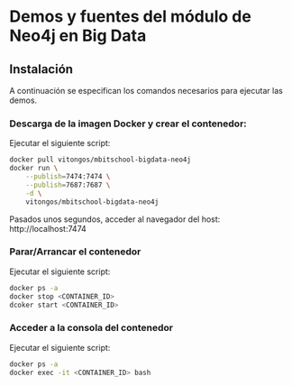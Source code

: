 Demos y fuentes del módulo de Neo4j en Big Data
===============================================

Instalación
-----------

A continuación se especifican los comandos necesarios para ejecutar las demos.

### Descarga de la imagen Docker y crear el contenedor:
Ejecutar el siguiente script:
```bash
docker pull vitongos/mbitschool-bigdata-neo4j
docker run \
    --publish=7474:7474 \
    --publish=7687:7687 \
    -d \
    vitongos/mbitschool-bigdata-neo4j
```
Pasados unos segundos, acceder al navegador del host: http://localhost:7474

### Parar/Arrancar el contenedor
Ejecutar el siguiente script:
```bash
docker ps -a
docker stop <CONTAINER_ID>
dcoker start <CONTAINER_ID>
```

### Acceder a la consola del contenedor
Ejecutar el siguiente script:
```bash
docker ps -a
docker exec -it <CONTAINER_ID> bash
```
